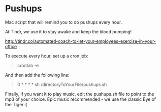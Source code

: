 Pushups
=======

Mac script that will remind you to do pushups every hour.

At Tindr, we use it to stay awake and keep the blood pumping!

http://tindr.co/automated-coach-to-let-your-employees-exercise-in-your-office

To execute every hour, set up a cron job:

> crontab -e

And then add the following line:

> 0 * * * * sh /directoryToYourFile/pushups.sh

Finally, if you want it to play music, edit the pushups.sh file to point to the mp3 of your choice. Epic music recommended - we use the classic Eye of the Tiger :)